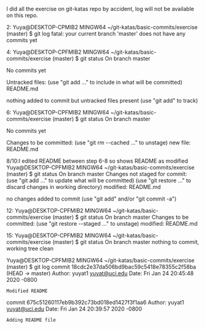 I did all the exercise on git-katas repo by accident, log will not be available on this repo.

2:
Yuya@DESKTOP-CPMIB2 MINGW64 ~/git-katas/basic-commits/exercise (master)
$ git log
fatal: your current branch 'master' does not have any commits yet

4:
Yuya@DESKTOP-CPFMIB2 MINGW64 ~/git-katas/basic-commits/exercise (master)
$ git status
On branch master

No commits yet

Untracked files:
  (use "git add <file>..." to include in what will be committed)
        README.md

nothing added to commit but untracked files present (use "git add" to track)

6:
Yuya@DESKTOP-CPFMIB2 MINGW64 ~/git-katas/basic-commits/exercise (master)
$ git status
On branch master

No commits yet

Changes to be committed:
  (use "git rm --cached <file>..." to unstage)
        new file:   README.md

8/10:I edited README between step 6-8 so shows README as modified
Yuya@DESKTOP-CPFMIB2 MINGW64 ~/git-katas/basic-commits/exercise (master)
$ git status
On branch master
Changes not staged for commit:
  (use "git add <file>..." to update what will be committed)
  (use "git restore <file>..." to discard changes in working directory)
        modified:   README.md

no changes added to commit (use "git add" and/or "git commit -a")

12:
Yuya@DESKTOP-CPFMIB2 MINGW64 ~/git-katas/basic-commits/exercise (master)
$ git status
On branch master
Changes to be committed:
  (use "git restore --staged <file>..." to unstage)
        modified:   README.md

15:
Yuya@DESKTOP-CPFMIB2 MINGW64 ~/git-katas/basic-commits/exercise (master)
$ git status
On branch master
nothing to commit, working tree clean

Yuya@DESKTOP-CPFMIB2 MINGW64 ~/git-katas/basic-commits/exercise (master)
$ git log
commit 18cdc2e37da506bd9bac59c5418e78355c2f58ba (HEAD -> master)
Author: yuyat1 <yuyat@uci.edu>
Date:   Fri Jan 24 20:45:48 2020 -0800

    Modified README

commit 675c51260117eb9b392c73bd018ed1427f3f1aa6
Author: yuyat1 <yuyat@uci.edu>
Date:   Fri Jan 24 20:39:57 2020 -0800

    Adding README file

